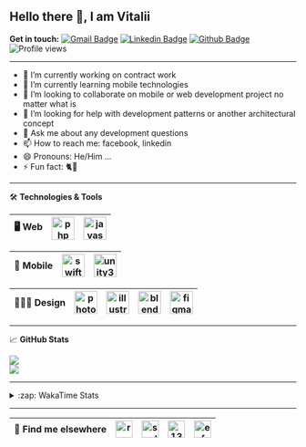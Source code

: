 ## Hello there 👋, I am Vitalii

**Get in touch:**
[![Gmail Badge](https://img.shields.io/badge/-kupper133@gmail.com-c14438?style=flat&logo=Gmail&logoColor=white&link=mailto:kupper133@gmail.com)](mailto:kupper133@gmail.com) 
[![Linkedin Badge](https://img.shields.io/badge/-reoxidant-0072b1?style=flat&logo=Linkedin&logoColor=white&link=https://www.linkedin.com/in/reoxidant/)](https://www.linkedin.com/in/reoxidant/) [![Github Badge](https://img.shields.io/badge/-reoxidant-grey?style=flat&logo=github&logoColor=white&link=https://github.com/reoxidant/)](https://www.github.com/reoxidant/) ![Profile views](https://gpvc.arturio.dev/reoxidant)

---

- 🔭 I’m currently working on contract work
- 🌱 I’m currently learning mobile technologies
- 👯 I’m looking to collaborate on mobile or web development project no matter what is
- 🤔 I’m looking for help with development patterns or another architectural concept
- 💬 Ask me about any development questions
- 📫 How to reach me: facebook, linkedin
- 😄 Pronouns: He/Him ...
- ⚡ Fun fact: 🐈💨

---

🛠 **Technologies & Tools**

| 🖥 **Web** | <img src="https://cdn.icon-icons.com/icons2/2107/PNG/512/file_type_php_icon_130266.png" alt="php" width="40"/>  | <img src="https://cdn.icon-icons.com/icons2/2107/PNG/512/file_type_js_official_icon_130509.png" alt="javascript" width="40"/>| 
|:--------------------------------------------------:|:--------------------------------------------------:|:--------------------------------------------------:|

| 📱 **Mobile** | <img src="https://cdn.icon-icons.com/icons2/643/PNG/512/swift-ios-bird-animal-figure-brand_icon-icons.com_59300.png" alt="swift" width="40"/> | <img src="https://cdn.icon-icons.com/icons2/615/PNG/256/Unity_icon-icons.com_56592.png" alt="unity3d" width="40"/> | 
|:--------------------------------------------------:|:--------------------------------------------------:|:--------------------------------------------------:|

| 🧑🏼‍🎨 **Design** | <img src="https://cdn.icon-icons.com/icons2/1088/PNG/512/1485282157-adobe-photoshop-raster-graphics-editor-cc-creative-cloud_78285.png" alt="photoshop" width="40" /> | <img src="https://cdn.icon-icons.com/icons2/1088/PNG/512/1485282143-adobe-illustrator-cc-creative-cloud_78298.png" alt="illustrator" width="40"/> | <img src="https://cdn.icon-icons.com/icons2/1508/PNG/512/blender_103868.png" alt="blender" width="40" /> | <img src="https://cdn.icon-icons.com/icons2/2429/PNG/512/figma_logo_icon_147289.png" alt="figma" width="40" /> |
|:--------------------------------------------------:|:--------------------------------------------------:|:--------------------------------------------------:|:--------------------------------------------------:|:--------------------------------------------------:|

---

&#x1f4c8; **GitHub Stats** 
<!--<p><a href="https://github.com/reoxindat/reoxidant"><img align="center" src="https://github-readme-stats.vercel.app/api/top-langs/?username=reoxidant&hide=java,html&title_color=20232a&text_color=20232a&icon_color=2bbc8a"/></a></p> -->

<a href="https://github.com/anuraghazra/github-readme-stats">
  <img src="https://github-readme-stats.vercel.app/api?username=soulmomental&count_private=true&show_icons=true&title_color=EB4549" />
</a>

</br>

<a href="https://github.com/anuraghazra/github-readme-stats">
  <img src="https://github-readme-stats.vercel.app/api/top-langs/?username=soulmomental&langs_count=8&layout=compact&title_color=EB4549" />
</a>

---

<details>
  <summary>:zap: WakaTime Stats</summary>

<br />

<!--START_SECTION:waka-->
![Profile Views](http://img.shields.io/badge/Profile%20Views-0-blue)

![Lines of code](https://img.shields.io/badge/From%20Hello%20World%20I%27ve%20Written-769301%20lines%20of%20code-blue)

**🐱 My Github Data** 

> 🏆 1,277 Contributions in the Year 2021
 > 
> 📦 355.6 kB Used in Github's Storage 
 > 
> 🚫 Not Opted to Hire
 > 
> 📜 35 Public Repositories 
 > 
> 🔑 0 Private Repositories  
 > 
**I'm an Early 🐤** 

```text
🌞 Morning    78 commits     ██░░░░░░░░░░░░░░░░░░░░░░░   7.81% 
🌆 Daytime    435 commits    ███████████░░░░░░░░░░░░░░   43.54% 
🌃 Evening    331 commits    ████████░░░░░░░░░░░░░░░░░   33.13% 
🌙 Night      155 commits    ████░░░░░░░░░░░░░░░░░░░░░   15.52%

```
📅 **I'm Most Productive on Sunday** 

```text
Monday       110 commits    ██░░░░░░░░░░░░░░░░░░░░░░░   11.01% 
Tuesday      118 commits    ███░░░░░░░░░░░░░░░░░░░░░░   11.81% 
Wednesday    121 commits    ███░░░░░░░░░░░░░░░░░░░░░░   12.11% 
Thursday     203 commits    █████░░░░░░░░░░░░░░░░░░░░   20.32% 
Friday       107 commits    ██░░░░░░░░░░░░░░░░░░░░░░░   10.71% 
Saturday     126 commits    ███░░░░░░░░░░░░░░░░░░░░░░   12.61% 
Sunday       214 commits    █████░░░░░░░░░░░░░░░░░░░░   21.42%

```


📊 **This Week I Spent My Time On** 

```text
⌚︎ Time Zone: Europe/Moscow

💬 Programming Languages: 
Swift                    27 hrs 40 mins      ███████████████░░░░░░░░░░   60.78% 
PHP                      17 hrs 23 mins      █████████░░░░░░░░░░░░░░░░   38.2% 
XML                      15 mins             ░░░░░░░░░░░░░░░░░░░░░░░░░   0.58% 
Other                    7 mins              ░░░░░░░░░░░░░░░░░░░░░░░░░   0.29% 
JSON                     2 mins              ░░░░░░░░░░░░░░░░░░░░░░░░░   0.09%

🔥 Editors: 
Xcode                    27 hrs 47 mins      ███████████████░░░░░░░░░░   61.06% 
PhpStorm                 17 hrs 43 mins      █████████░░░░░░░░░░░░░░░░   38.94%

🐱‍💻 Projects: 
Sushiwok                 26 hrs 21 mins      ██████████████░░░░░░░░░░░   57.9% 
moodle                   12 hrs 40 mins      ███████░░░░░░░░░░░░░░░░░░   27.83% 
moodle-tracker           5 hrs 1 min         ██░░░░░░░░░░░░░░░░░░░░░░░   11.02% 
Unknown Project          1 hr 24 mins        ░░░░░░░░░░░░░░░░░░░░░░░░░   3.08% 
LargeTiffLoading         2 mins              ░░░░░░░░░░░░░░░░░░░░░░░░░   0.11%

💻 Operating System: 
Mac                      27 hrs 47 mins      ███████████████░░░░░░░░░░   61.06% 
Windows                  17 hrs 43 mins      █████████░░░░░░░░░░░░░░░░   38.94%

```

**I Mostly Code in PHP** 

```text
PHP                      12 repos            █████████░░░░░░░░░░░░░░░░   37.5% 
JavaScript               7 repos             █████░░░░░░░░░░░░░░░░░░░░   21.88% 
Swift                    4 repos             ███░░░░░░░░░░░░░░░░░░░░░░   12.5% 
Objective-C              3 repos             ██░░░░░░░░░░░░░░░░░░░░░░░   9.38% 
C#                       2 repos             █░░░░░░░░░░░░░░░░░░░░░░░░   6.25%

```



 Last Updated on 12/07/2021
<!--END_SECTION:waka-->

</details>


---

| 📢 **Find me elsewhere** | <a href="https://linkedin.com/in/reoxidant" target="blank"><img align="center" src="https://cdn.jsdelivr.net/npm/simple-icons@3.0.1/icons/linkedin.svg" alt="reoxidant" height="30" width="30" /></a> | <a href="https://fb.com/soulmomental" target="blank"><img align="center" src="https://cdn.jsdelivr.net/npm/simple-icons@3.0.1/icons/facebook.svg" alt="soulmomental" height="30" width="30" /></a> | <a href="https://stackoverflow.com/users/13626085" target="blank"><img align="center" src="https://cdn.jsdelivr.net/npm/simple-icons@3.0.1/icons/stackoverflow.svg" alt="13626085" height="30" width="30" /></a> | <a href="https://www.behance.net/enfatiko" target="blank"><img align="center" src="https://cdn.jsdelivr.net/npm/simple-icons@3.0.1/icons/behance.svg" alt="enfatiko" height="30" width="30" /></a> |
|:--------------------------------------------------:|:--------------------------------------------------:|:--------------------------------------------------:|:--------------------------------------------------:|:--------------------------------------------------:|


